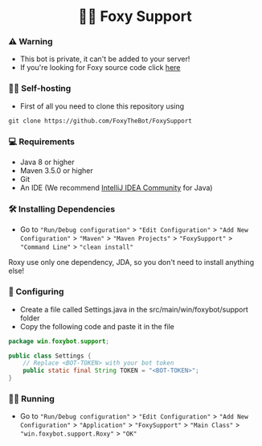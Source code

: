 <h1 align="center">💁‍♀️ Foxy Support</h1>

### ⚠ Warning
- This bot is private, it can't be added to your server!
- If you're looking for Foxy source code click [here](https://github.com/FoxyTheBot/Foxy)
### 💁‍♀️ Self-hosting
 - First of all you need to clone this repository using
```shell
git clone https://github.com/FoxyTheBot/FoxySupport
```

### 💻 Requirements
- Java 8 or higher
- Maven 3.5.0 or higher
- Git
- An IDE (We recommend [IntelliJ IDEA Community](https://www.jetbrains.com/idea/download/download-thanks.html?platform=windows&code=IIC) for Java)

### 🛠 Installing Dependencies
- Go to `"Run/Debug configuration"` > `"Edit Configuration"` > `"Add New Configuration"` > `"Maven"` > `"Maven Projects"` > `"FoxySupport"` > `"Command Line"` > `"clean install"`

Roxy use only one dependency, JDA, so you don't need to install anything else!

### 🚀 Configuring
- Create a file called Settings.java in the src/main/win/foxybot/support folder
- Copy the following code and paste it in the file


```java
package win.foxybot.support;

public class Settings {
    // Replace <BOT-TOKEN> with your bot token
    public static final String TOKEN = "<BOT-TOKEN>";
}

```

### 🏃‍♂️ Running
- Go to `"Run/Debug configuration"` > `"Edit Configuration"` > `"Add New Configuration"` > `"Application"` > `"FoxySupport"` > `"Main Class"` > `"win.foxybot.support.Roxy"` > `"OK"`